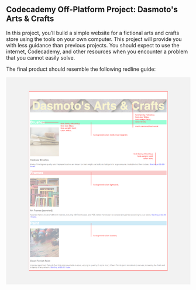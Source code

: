## Codecademy Off-Platform Project: Dasmoto's Arts & Crafts
In this project, you’ll build a simple website for a fictional arts and crafts store using the tools on your own computer. This project will provide you with less guidance than previous projects. You should expect to use the internet, Codecademy, and other resources when you encounter a problem that you cannot easily solve.

The final product should resemble the following redline guide:

![Dasmotos Redline](./img/dasmotos-arts_redline.jpg)
